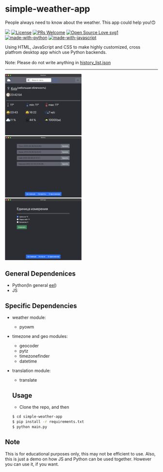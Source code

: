 # simple-weather-app
People always need to know about the weather. This app could help you!🙃

![](https://api.visitorbadge.io/api/VisitorHit?user=YarikHrabovetsf&repo=simple-weather-app&countColor=%237B1E7A)
[![License](https://img.shields.io/badge/License-Apache_2.0-green.svg)](https://github.com/YarikHrabovets/simple-weather-app/LICENSE)
[![PRs Welcome](https://img.shields.io/badge/PRs-welcome-brightgreen.svg?style=flat-square)](http://makeapullrequest.com)
[![Open Source Love svg1](https://badges.frapsoft.com/os/v1/open-source.svg?v=103)](https://github.com/ellerbrock/open-source-badges/)
<br>
[![made-with-python](https://img.shields.io/badge/Made%20with-Python-1f425f.svg)](https://www.python.org/)
[![made-with-javascript](https://img.shields.io/badge/Made%20with-JavaScript-orange.svg)](https://www.javascript.com)

Using HTML, JavaScript and CSS to make highly customized, cross platfrom desktop app which use Python backends.
<br>
<br>
Note: Please do not write anything in [history_list.json](https://github.com/YarikHrabovets/simple-weather-app/blob/main/history_list.json)
<hr>
<img src="/samples/preview1.png" width="50%" />
<img src="/samples/preview2.png" width="50%" />
<img src="/samples/preview3.png" width="50%" />

## General Dependenices
  * Python(In general [eel](https://github.com/ChrisKnott/Eel))
  * JS

 ## Specific Dependencies
  * weather module:
    * pyowm
   
  * timezone and geo modules:
    * geocoder
    * pytz
    * timezonefinder
    * datetime

 * translation module: 
    * translate

    ## Usage
      * Clone the repo, and then
      ```sh
      $ cd simple-weather-app
      $ pip install -r requirements.txt
      $ python main.py
      ```

## Note
This is for educational purposes only, this may not be efficient to use. Also, this is just a demo on how
JS and Python can be used together. However you can use it, if you want.
